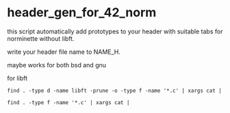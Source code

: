 # header_gen_for_42_norm

this script automatically add prototypes to your header with suitable tabs for norminette without libft.

write your header file name to NAME_H.


maybe works for both bsd and gnu


for libft

`find . -type d -name libft -prune -o -type f -name '*.c' | xargs cat |`

`find . -type f -name '*.c' | xargs cat |`
